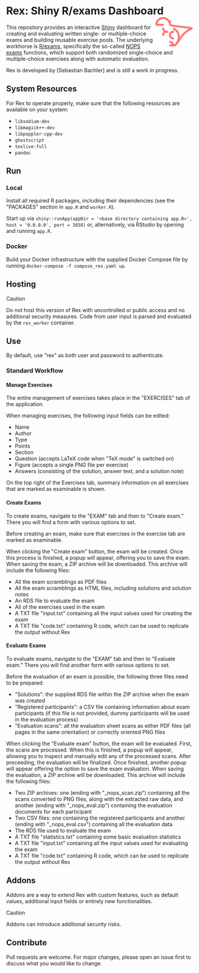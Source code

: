 # Rex: Shiny R/exams Dashboard <img src="https://raw.githubusercontent.com/guesswho1234/Rex/main/www/logo.svg" align="right" alt="Rex logo" width="20%" />

This repository provides an interactive [Shiny](https://shiny.posit.co/) dashboard for creating and evaluating written single- or multiple-choice exams and building reusable exercise pools. The underlying workhorse is [R/exams](https://www.R-exams.org/), specifically the so-called [NOPS exams](https://www.R-exams.org/tutorials/exams2nops/) functions, which support both randomized single-choice and multiple-choice exercises along with automatic evaluation.

Rex is developed by [Sebastian Bachler] and is still a work in progress.

## System Resources

For Rex to operate properly, make sure that the following resources are available on your system:

- `libsodium-dev`
- `libmagick++-dev`
- `libpoppler-cpp-dev`
- `ghostscript`
- `texlive-full`
- `pandoc`

## Run

### Local

Install all required R packages, including their dependencies (see the "PACKAGES" section in `app.R` and `worker.R`).

Start up via `shiny::runApp(appDir = '<base directory containing app.R>', host = '0.0.0.0', port = 3838)` or, alternatively, via RStudio by opening and running `app.R`.

### Docker

Build your Docker infrastructure with the supplied Docker Compose file by running `docker-compose -f compose_rex.yaml up`.

## Hosting

> [!CAUTION]
> Do not host this version of Rex with uncontrolled or public access and no additional security measures.
> Code from user input is parsed and evaluated by the `rex_worker` container.

## Use

By default, use "rex" as both user and password to authenticate.

### Standard Workflow

#### Manage Exercises

The entire management of exercises takes place in the "EXERCISES" tab of the application.

When managing exercises, the following input fields can be edited:
- Name
- Author
- Type
- Points
- Section
- Question (accepts LaTeX code when "TeX mode" is switched on)
- Figure (accepts a single PNG file per exercise)
- Answers (consisting of the solution, answer text, and a solution note)

On the top right of the Exercises tab, summary information on all exercises that are marked as examinable is shown.

#### Create Exams

To create exams, navigate to the "EXAM" tab and then to "Create exam." There you will find a form with various options to set.

Before creating an exam, make sure that exercises in the exercise tab are marked as examinable.

When clicking the "Create exam" button, the exam will be created. Once this process is finished, a popup will appear, offering you to save the exam. When saving the exam, a ZIP archive will be downloaded. This archive will include the following files:
- All the exam scramblings as PDF files
- All the exam scramblings as HTML files, including solutions and solution notes
- An RDS file to evaluate the exam
- All of the exercises used in the exam
- A TXT file "input.txt" containing all the input values used for creating the exam
- A TXT file "code.txt" containing R code, which can be used to replicate the output without Rex

#### Evaluate Exams

To evaluate exams, navigate to the "EXAM" tab and then to "Evaluate exam." There you will find another form with various options to set.

Before the evaluation of an exam is possible, the following three files need to be prepared:
- "Solutions": the supplied RDS file within the ZIP archive when the exam was created
- "Registered participants": a CSV file containing information about exam participants (if this file is not provided, dummy participants will be used in the evaluation process)
- "Evaluation scans": all the evaluation sheet scans as either PDF files (all pages in the same orientation) or correctly oriented PNG files

When clicking the "Evaluate exam" button, the exam will be evaluated. First, the scans are processed. When this is finished, a popup will appear, allowing you to inspect and manually edit any of the processed scans. After proceeding, the evaluation will be finalized. Once finished, another popup will appear offering the option to save the exam evaluation. When saving the evaluation, a ZIP archive will be downloaded. This archive will include the following files:
- Two ZIP archives: one (ending with "_nops_scan.zip") containing all the scans converted to PNG files, along with the extracted raw data, and another (ending with "_nops_eval.zip") containing the evaluation documents for each participant
- Two CSV files: one containing the registered participants and another (ending with "_nops_eval.csv") containing all the evaluation data
- The RDS file used to evaluate the exam
- A TXT file "statistics.txt" containing some basic evaluation statistics
- A TXT file "input.txt" containing all the input values used for evaluating the exam
- A TXT file "code.txt" containing R code, which can be used to replicate the output without Rex

## Addons

Addons are a way to extend Rex with custom features, such as default values, additional input fields or entirely new functionalities.

> [!CAUTION]
> Addons can introduce additional security risks.
  
## Contribute

Pull requests are welcome. For major changes, please open an issue first to discuss what you would like to change.
